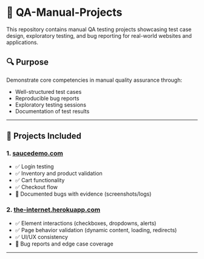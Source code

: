 # 🧾 QA-Manual-Projects

This repository contains manual QA testing projects showcasing test case design, exploratory testing, and bug reporting for real-world websites and applications.

## 🔍 Purpose

Demonstrate core competencies in manual quality assurance through:
- Well-structured test cases
- Reproducible bug reports
- Exploratory testing sessions
- Documentation of test results

---

## 📁 Projects Included

### 1. [saucedemo.com](https://www.saucedemo.com/)
- ✅ Login testing
- ✅ Inventory and product validation
- ✅ Cart functionality
- ✅ Checkout flow
- 🐞 Documented bugs with evidence (screenshots/logs)

### 2. [the-internet.herokuapp.com](https://the-internet.herokuapp.com/)
- ✅ Element interactions (checkboxes, dropdowns, alerts)
- ✅ Page behavior validation (dynamic content, loading, redirects)
- ✅ UI/UX consistency
- 🐞 Bug reports and edge case coverage

---
